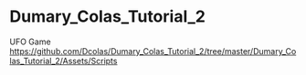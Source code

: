 # Dumary_Colas_Tutorial_2
UFO Game
https://github.com/Dcolas/Dumary_Colas_Tutorial_2/tree/master/Dumary_Colas_Tutorial_2/Assets/Scripts
